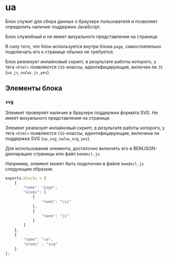 # ua

Блок служит для сбора данных о браузере пользователя и позволяет определить наличие поддержки JavaScript.
 
Блок служебный и не имеет визуального представления на странице.

В силу того, что блок используется внутри блока `page`, самостоятельно подключать его к странице обычно не требуется.

Блок реализует инлайновый скрипт, в результате работы которого,
у тега `<html>` появляются `CSS`-классы, идентифицирующие, включен ли `JS` (`ua_js_no`/`ua_js_yes`).

## Элементы блока

### `svg`

Элемент проверяет наличие в браузере поддержки формата SVG. Не имеет визуального представления на странице.

Элемент реализует инлайновый скрипт, в результате работы которого,
у тега `<html>` появляются `CSS`-классы, идентифицирующие, включена ли поддержка SVG (`ua_svg_no`/`ua_svg_yes`).

Для использования элемента, достаточно включить его в BEMJSON-декларацию страницы или файл `bemdecl.js`.

Например, элемент может быть подключен в файле `bemdecl.js` следующим образом:

```js
exports.blocks = [
    {
        "name": "page",
        "elems": [
            {
                "name": "css"
            },
            {
                "name": "js"
            }
        ]
    },   
    {
        "name": "ua",
        "elems" : "svg"
    }
];
``` 
